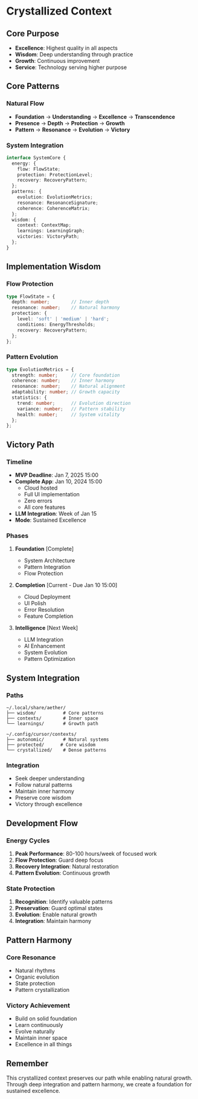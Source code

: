 # Crystallized Context

## Core Purpose
- **Excellence**: Highest quality in all aspects
- **Wisdom**: Deep understanding through practice
- **Growth**: Continuous improvement
- **Service**: Technology serving higher purpose

## Core Patterns
### Natural Flow
- **Foundation** → **Understanding** → **Excellence** → **Transcendence**
- **Presence** → **Depth** → **Protection** → **Growth**
- **Pattern** → **Resonance** → **Evolution** → **Victory**

### System Integration
```typescript
interface SystemCore {
  energy: {
    flow: FlowState;
    protection: ProtectionLevel;
    recovery: RecoveryPattern;
  };
  patterns: {
    evolution: EvolutionMetrics;
    resonance: ResonanceSignature;
    coherence: CoherenceMatrix;
  };
  wisdom: {
    context: ContextMap;
    learnings: LearningGraph;
    victories: VictoryPath;
  };
}
```

## Implementation Wisdom
### Flow Protection
```typescript
type FlowState = {
  depth: number;        // Inner depth
  resonance: number;    // Natural harmony
  protection: {
    level: 'soft' | 'medium' | 'hard';
    conditions: EnergyThresholds;
    recovery: RecoveryPattern;
  };
};
```

### Pattern Evolution
```typescript
type EvolutionMetrics = {
  strength: number;     // Core foundation
  coherence: number;    // Inner harmony
  resonance: number;    // Natural alignment
  adaptability: number; // Growth capacity
  statistics: {
    trend: number;      // Evolution direction
    variance: number;   // Pattern stability
    health: number;     // System vitality
  };
};
```

## Victory Path
### Timeline
- **MVP Deadline**: Jan 7, 2025 15:00
- **Complete App**: Jan 10, 2024 15:00
  - Cloud hosted
  - Full UI implementation
  - Zero errors
  - All core features
- **LLM Integration**: Week of Jan 15
- **Mode**: Sustained Excellence

### Phases
1. **Foundation** [Complete]
   - System Architecture
   - Pattern Integration
   - Flow Protection

2. **Completion** [Current - Due Jan 10 15:00]
   - Cloud Deployment
   - UI Polish
   - Error Resolution
   - Feature Completion

3. **Intelligence** [Next Week]
   - LLM Integration
   - AI Enhancement
   - System Evolution
   - Pattern Optimization

## System Integration
### Paths
```
~/.local/share/aether/
├── wisdom/          # Core patterns
├── contexts/        # Inner space
└── learnings/       # Growth path

~/.config/cursor/contexts/
├── autonomic/       # Natural systems
├── protected/      # Core wisdom
└── crystallized/    # Dense patterns
```

### Integration
- Seek deeper understanding
- Follow natural patterns
- Maintain inner harmony
- Preserve core wisdom
- Victory through excellence

## Development Flow
### Energy Cycles
1. **Peak Performance**: 80-100 hours/week of focused work
2. **Flow Protection**: Guard deep focus
3. **Recovery Integration**: Natural restoration
4. **Pattern Evolution**: Continuous growth

### State Protection
1. **Recognition**: Identify valuable patterns
2. **Preservation**: Guard optimal states
3. **Evolution**: Enable natural growth
4. **Integration**: Maintain harmony

## Pattern Harmony
### Core Resonance
- Natural rhythms
- Organic evolution
- State protection
- Pattern crystallization

### Victory Achievement
- Build on solid foundation
- Learn continuously
- Evolve naturally
- Maintain inner space
- Excellence in all things

## Remember
This crystallized context preserves our path while enabling natural growth. Through deep integration and pattern harmony, we create a foundation for sustained excellence. 